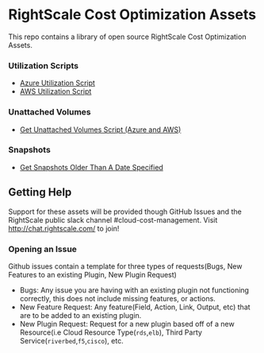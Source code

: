 # RightScale Cost Optimization Assets
This repo contains a library of open source RightScale Cost Optimization Assets.

### Utilization Scripts
- [Azure Utilization Script](./Azure/)
- [AWS Utilization Script](./cw_cpu_avg/)


### Unattached Volumes
- [Get Unattached Volumes Script (Azure and AWS)](./Unattached_Volumes/)


### Snapshots
- [Get Snapshots Older Than A Date Specified](./Get_Old_Snapshots.ps1/)


## Getting Help
Support for these assets will be provided though GitHub Issues and the RightScale public slack channel #cloud-cost-management.
Visit http://chat.rightscale.com/ to join!

### Opening an Issue
Github issues contain a template for three types of requests(Bugs, New Features to an existing Plugin, New Plugin Request)

- Bugs: Any issue you are having with an existing plugin not functioning correctly, this does not include missing features, or actions.
- New Feature Request: Any feature(Field, Action, Link, Output, etc) that are to be added to an existing plugin. 
- New Plugin Request: Request for a new plugin based off of a new Resource(i.e Cloud Resource Type(`rds`,`elb`), Third Party Service(`riverbed`,`f5`,`cisco`), etc. 
